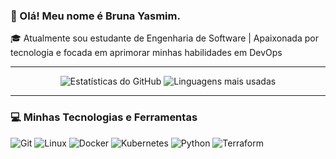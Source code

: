 ### 👋 Olá! Meu nome é Bruna Yasmim. 

🎓 Atualmente sou estudante de Engenharia de Software | Apaixonada por tecnologia e focada em aprimorar minhas habilidades em DevOps

---

<p align="center">
  <img src="https://github-readme-stats.vercel.app/api?username=brwlly&show_icons=true&theme=default" alt="Estatísticas do GitHub" />
  <img src="https://github-readme-stats.vercel.app/api/top-langs/?username=brwlly&layout=compact&theme=default" alt="Linguagens mais usadas" />
</p>

---

### 💻 Minhas Tecnologias e Ferramentas

![Git](https://img.shields.io/badge/git-%23F05033.svg?style=for-the-badge&logo=git&logoColor=white)
![Linux](https://img.shields.io/badge/Linux-FCC624?style=for-the-badge&logo=linux&logoColor=black)
![Docker](https://img.shields.io/badge/docker-%230db7ed.svg?style=for-the-badge&logo=docker&logoColor=white)
![Kubernetes](https://img.shields.io/badge/kubernetes-%23326ce5.svg?style=for-the-badge&logo=kubernetes&logoColor=white)
![Python](https://img.shields.io/badge/python-3670A0?style=for-the-badge&logo=python&logoColor=ffdd54)
![Terraform](https://img.shields.io/badge/terraform-%235835CC.svg?style=for-the-badge&logo=terraform&logoColor=white)
